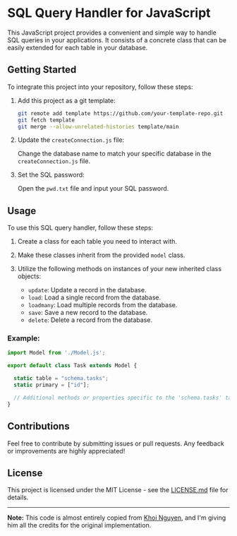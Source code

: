 # SQL Query Handler for JavaScript

This JavaScript project provides a convenient and simple way to handle SQL queries in your applications. It consists of a concrete class that can be easily extended for each table in your database.

## Getting Started

To integrate this project into your repository, follow these steps:

1. Add this project as a git template:

   ```bash
   git remote add template https://github.com/your-template-repo.git
   git fetch template
   git merge --allow-unrelated-histories template/main
   ```

2. Update the `createConnection.js` file:

   Change the database name to match your specific database in the `createConnection.js` file.

3. Set the SQL password:

   Open the `pwd.txt` file and input your SQL password.

## Usage

To use this SQL query handler, follow these steps:

1. Create a class for each table you need to interact with.

2. Make these classes inherit from the provided `model` class.

3. Utilize the following methods on instances of your new inherited class objects:

   - `update`: Update a record in the database.
   - `load`: Load a single record from the database.
   - `loadmany`: Load multiple records from the database.
   - `save`: Save a new record to the database.
   - `delete`: Delete a record from the database.

### Example:

```javascript
import Model from './Model.js';

export default class Task extends Model {

  static table = "schema.tasks";
  static primary = ["id"];

  // Additional methods or properties specific to the 'schema.tasks' table can be added here.
}
```

## Contributions

Feel free to contribute by submitting issues or pull requests. Any feedback or improvements are highly appreciated!

## License

This project is licensed under the MIT License - see the [LICENSE.md](LICENSE.md) file for details.

---

**Note:** This code is almost entirely copied from [Khoi Nguyen](https://github.com/khoi-nguyen/LW3L-orm/blob/main/models/Model.js), and I'm giving him all the credits for the original implementation.
